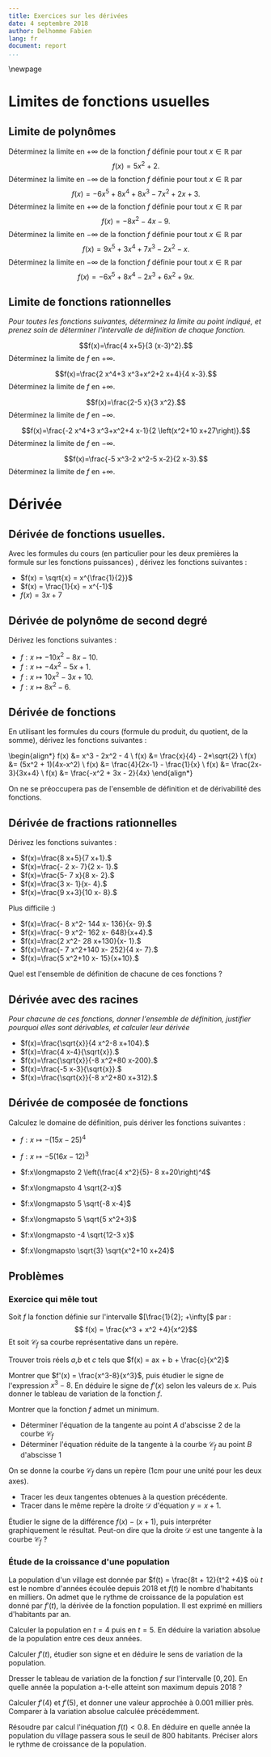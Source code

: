 ```yaml
---
title: Exercices sur les dérivées
date: 4 septembre 2018
author: Delhomme Fabien
lang: fr
document: report
...
```


\newpage 

# Limites de fonctions usuelles

## Limite de polynômes

Déterminez la limite en $+\infty$ de la fonction $f$ définie pour tout $x\in\mathbb R$ par $$f(x)=5 x^2+2.$$
Déterminez la limite en $-\infty$ de la fonction $f$ définie pour tout $x\in\mathbb R$ par $$f(x)=-6 x^5+8 x^4+8 x^3-7 x^2+2 x+3.$$
Déterminez la limite en $+\infty$ de la fonction $f$ définie pour tout $x\in\mathbb R$ par $$f(x)=-8 x^2-4 x-9.$$
Déterminez la limite en $-\infty$ de la fonction $f$ définie pour tout $x\in\mathbb R$ par $$f(x)=9 x^5+3 x^4+7 x^3-2 x^2-x.$$
Déterminez la limite en $-\infty$ de la fonction $f$ définie pour tout $x\in\mathbb R$ par $$f(x)=-6 x^5+8 x^4-2 x^3+6 x^2+9 x.$$

## Limite de fonctions rationnelles 

_Pour toutes les fonctions suivantes, déterminez la limite au point indiqué, et
prenez soin de déterminer l'intervalle de définition de chaque fonction._

  $$f(x)=\frac{4 x+5}{3 (x-3)^2}.$$
Déterminez la limite de $f$ en $+\infty$.

  $$f(x)=\frac{2 x^4+3 x^3+x^2+2 x+4}{4 x-3}.$$
Déterminez la limite de $f$ en $+\infty$.

  $$f(x)=\frac{2-5 x}{3 x^2}.$$
Déterminez la limite de $f$ en $-\infty$.

  $$f(x)=\frac{-2 x^4+3 x^3+x^2+4 x-1}{2 \left(x^2+10 x+27\right)}.$$
Déterminez la limite de $f$ en $-\infty$.

  $$f(x)=\frac{-5 x^3-2 x^2-5 x-2}{2 x-3}.$$
Déterminez la limite de $f$ en $+\infty$.

# Dérivée 

## Dérivée de fonctions usuelles.

Avec les formules du cours (en particulier pour les deux premières la formule
sur les fonctions puissances) , dérivez les fonctions suivantes :

  - $f(x) = \sqrt{x} = x^{\frac{1}{2}}$
  - $f(x) = \frac{1}{x} = x^{-1}$
  - $f(x) = 3x+ 7$

## Dérivée de polynôme de second degré

Dérivez les fonctions suivantes :

  - $f:x\longmapsto - 10 x^2- 8 x- 10$.
  - $f:x\longmapsto - 4 x^2- 5 x+1$.
  - $f:x\longmapsto 10 x^2- 3 x+10$.
  - $f:x\longmapsto 8 x^2- 6$.

## Dérivée de fonctions 

En utilisant les formules du cours (formule du produit, du quotient, de la
somme), dérivez les fonctions suivantes :

\begin{align*}
  f(x) &= x^3 - 2x^2 - 4 \\
  f(x) &= \frac{x}{4} - 2*\sqrt{2} \\
  f(x) &= (5x^2 + 1)(4x-x^2) \\
  f(x) &= \frac{4}{2x-1} - \frac{1}{x} \\
  f(x) &= \frac{2x-3}{3x+4} \\
  f(x) &= \frac{-x^2 + 3x - 2}{4x} 
\end{align*}

On ne se préoccupera pas de l'ensemble de définition et de dérivabilité des
fonctions.

## Dérivée de fractions rationnelles

Dérivez les fonctions suivantes :
 
  - $f(x)=\frac{8 x+5}{7 x+1}.$
  - $f(x)=\frac{- 2 x- 7}{2 x- 1}.$
  - $f(x)=\frac{5- 7 x}{8 x- 2}.$
  - $f(x)=\frac{3 x- 1}{x- 4}.$
  - $f(x)=\frac{9 x+3}{10 x- 8}.$

Plus difficile :)

  - $f(x)=\frac{- 8 x^2- 144 x- 136}{x- 9}.$
  - $f(x)=\frac{- 9 x^2- 162 x- 648}{x+4}.$
  - $f(x)=\frac{2 x^2- 28 x+130}{x- 1}.$
  - $f(x)=\frac{- 7 x^2+140 x- 252}{4 x- 7}.$
  - $f(x)=\frac{5 x^2+10 x- 15}{x+10}.$

Quel est l'ensemble de définition de chacune de ces fonctions ?

## Dérivée avec des racines

_Pour chacune de ces fonctions, donner l'ensemble de définition, justifier
pourquoi elles sont dérivables, et calculer leur dérivée_

  - $f(x)=\frac{\sqrt{x}}{4 x^2-8 x+104}.$
  - $f(x)=\frac{4 x-4}{\sqrt{x}}.$
  - $f(x)=\frac{\sqrt{x}}{-8 x^2+80 x-200}.$
  - $f(x)=\frac{-5 x-3}{\sqrt{x}}.$
  - $f(x)=\frac{\sqrt{x}}{-8 x^2+80 x+312}.$

## Dérivée de composée de fonctions

Calculez le domaine de définition, puis dériver les fonctions suivantes :

  - $f:x\longmapsto - (15 x- 25)^4$
  - $f:x\longmapsto - 5 (16 x- 12)^3$ 
  - $f:x\longmapsto 2 \left(\frac{4 x^2}{5}- 8 x+20\right)^4$ 

  - $f:x\longmapsto 4 \sqrt{2-x}$ 
  - $f:x\longmapsto 5 \sqrt{-8 x-4}$ 
  - $f:x\longmapsto 5 \sqrt{5 x^2+3}$ 
  - $f:x\longmapsto -4 \sqrt{12-3 x}$ 
  - $f:x\longmapsto \sqrt{3} \sqrt{x^2+10 x+24}$ 

## Problèmes

### Exercice qui mêle tout 
Soit $f$ la fonction définie sur l'intervalle $[\frac{1}{2}; +\infty[$ par :
  $$ f(x) = \frac{x^3 + x^2 +4}{x^2}$$
Et soit $\mathcal{C}_f$ sa courbe représentative dans un repère.

Trouver trois réels $a$,$b$ et $c$ tels que $f(x) = ax + b + \frac{c}{x^2}$

Montrer que $f'(x) = \frac{x^3-8}{x^3}$, puis étudier le signe de l'expression
$x^3 -8$. En déduire le signe de $f'(x)$ selon les valeurs de $x$. Puis donner
le tableau de variation de la fonction $f$.

Montrer que la fonction $f$ admet un minimum.

  - Déterminer l'équation de la tangente au point $A$ d'abscisse 2 de la courbe
      $\mathcal{C}_f$
  - Déterminer l'équation réduite de la tangente à la courbe $\mathcal{C}_f$
      au point $B$ d'abscisse 1

On se donne la courbe $\mathcal{C}_f$ dans un repère (1cm pour une unité pour
les deux axes).

  - Tracer les deux tangentes obtenues à la question précédente.
  - Tracer dans le même repère la droite $\mathcal{D}$ d'équation $y = x +1$.

Étudier le signe de la différence $f(x) - (x+1)$, puis interpréter graphiquement
le résultat. Peut-on dire que la droite $\mathcal{D}$ est une tangente à la
courbe $\mathcal{C}_f$ ?

### Étude de la croissance d'une population

La population d'un village est donnée par $f(t) = \frac{8t + 12}{t^2 +4}$ où $t$
est le nombre d'années écoulée depuis $2018$ et $f(t)$ le nombre d'habitants en
milliers. On admet que le rythme de croissance de la population est donné par
$f'(t)$, la dérivée de la fonction population. Il est exprimé en milliers
d'habitants par an.

Calculer la population en $t = 4$ puis en $t = 5$. En déduire la variation
absolue de la population entre ces deux années.

Calculer $f'(t)$, étudier son signe et en déduire le sens de variation de la
population.

Dresser le tableau de variation de la fonction $f$ sur l'intervalle $[0, 20]$.
En quelle année la population a-t-elle atteint son maximum depuis 2018 ?

Calculer $f'(4)$ et $f'(5)$, et donner une valeur approchée à $0.001$ millier
près. Comparer à la variation absolue calculée précédemment.

Résoudre par calcul l'inéquation $f(t) < 0.8$. En déduire en quelle année la
population du village passera sous le seuil de 800 habitants. Préciser alors le
rythme de croissance de la population.
